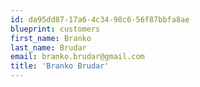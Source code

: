 ```yaml
---
id: da95dd87-17a6-4c34-98c6-56f87bbfa8ae
blueprint: customers
first_name: Branko
last_name: Brudar
email: branko.brudar@gmail.com
title: 'Branko Brudar'
---
```

